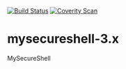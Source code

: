 [![Build Status](https://travis-ci.org/mysecureshell/mysecureshell-3.x.svg?branch=master)](https://travis-ci.org/mysecureshell/mysecureshell-3x)  [![Coverity Scan](https://scan.coverity.com/projects/8387/badge.svg)](https://scan.coverity.com/projects/mysecureshell-mysecureshell-3-x)

# mysecureshell-3.x
MySecureShell
